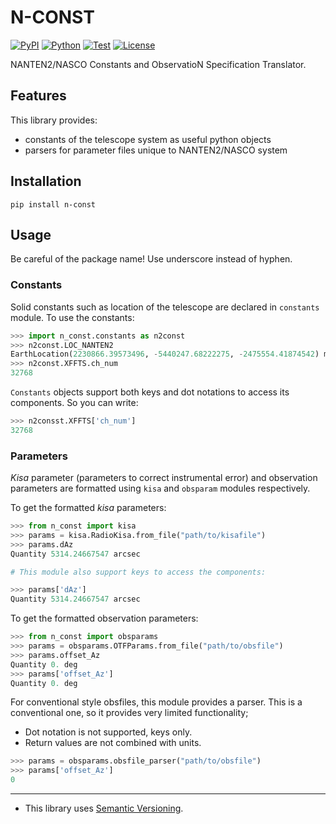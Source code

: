 # N-CONST

[![PyPI](https://img.shields.io/pypi/v/n-const.svg?label=PyPI&style=flat-square)](https://pypi.org/pypi/n-const/)
[![Python](https://img.shields.io/pypi/pyversions/n-const.svg?label=Python&color=yellow&style=flat-square)](https://pypi.org/pypi/n-const/)
[![Test](https://img.shields.io/github/workflow/status/nanten2/NASCO-tools/Test?logo=github&label=Test&style=flat-square)](https://github.com/nanten2/NASCO-tools/actions)
[![License](https://img.shields.io/badge/license-MIT-blue.svg?label=License&style=flat-square)](LICENSE)

NANTEN2/NASCO Constants and ObservatioN Specification Translator.

## Features

This library provides:

- constants of the telescope system as useful python objects
- parsers for parameter files unique to NANTEN2/NASCO system

## Installation

```shell
pip install n-const
```

## Usage

Be careful of the package name! Use underscore instead of hyphen.

### Constants

Solid constants such as location of the telescope are declared in `constants` module. To use the constants:

```python
>>> import n_const.constants as n2const
>>> n2const.LOC_NANTEN2
EarthLocation(2230866.39573496, -5440247.68222275, -2475554.41874542) m
>>> n2const.XFFTS.ch_num
32768
```

`Constants` objects support both keys and dot notations to access its components. So you can write:

```python
>>> n2consst.XFFTS['ch_num']
32768
```

### Parameters

*Kisa* parameter (parameters to correct instrumental error) and observation parameters are formatted using `kisa` and `obsparam` modules respectively.

To get the formatted *kisa* parameters:

```python
>>> from n_const import kisa
>>> params = kisa.RadioKisa.from_file("path/to/kisafile")
>>> params.dAz
Quantity 5314.24667547 arcsec

# This module also support keys to access the components:

>>> params['dAz']
Quantity 5314.24667547 arcsec
```

To get the formatted observation parameters:

```python
>>> from n_const import obsparams
>>> params = obsparams.OTFParams.from_file("path/to/obsfile")
>>> params.offset_Az
Quantity 0. deg
>>> params['offset_Az']
Quantity 0. deg
```

For conventional style obsfiles, this module provides a parser. This is a conventional one, so it provides very limited functionality;

- Dot notation is not supported, keys only.
- Return values are not combined with units.

```python
>>> params = obsparams.obsfile_parser("path/to/obsfile")
>>> params['offset_Az']
0
```

---

- This library uses [Semantic Versioning](https://semver.org).

